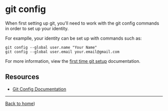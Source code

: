 # git config

When first setting up git, you'll need to work with the git config commands in order to set up your identity.

For examplle, your identity can be set up with commands such as:

```
git config --global user.name "Your Name"
git config --global user.email your.email@gmail.com
```

For more information, view the [first time git setup](https://git-scm.com/book/en/v2/Getting-Started-First-Time-Git-Setup) documentation.

## Resources

- [Git Config Documentation](https://git-scm.com/docs/git-config)

___

[Back to home](../README.md))